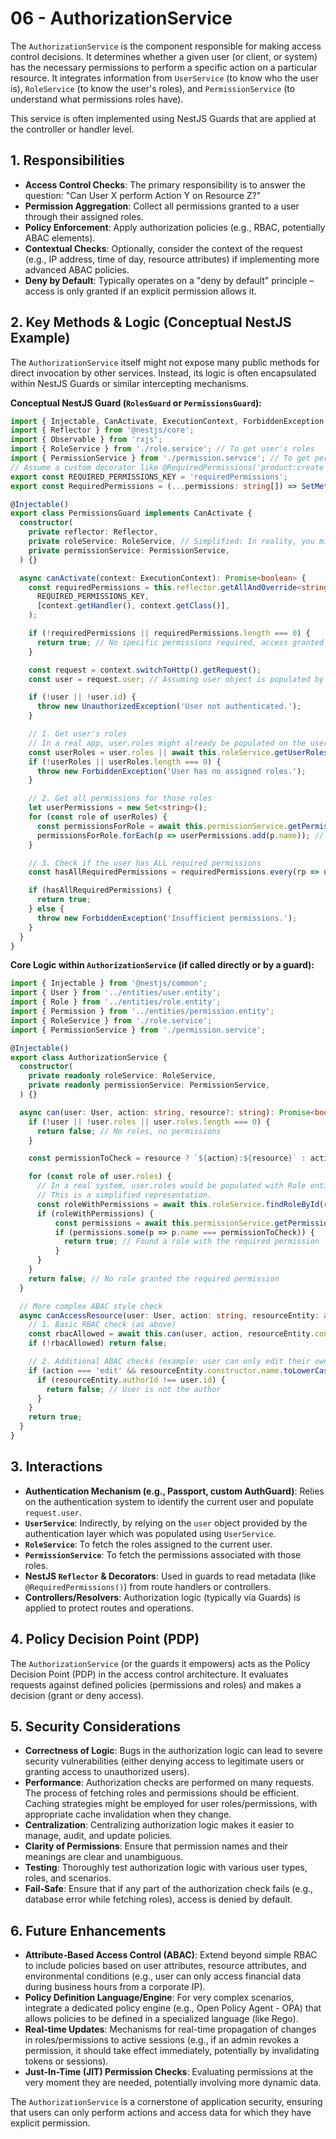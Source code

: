 # 06 - AuthorizationService

The `AuthorizationService` is the component responsible for making access control decisions. It determines whether a given user (or client, or system) has the necessary permissions to perform a specific action on a particular resource. It integrates information from `UserService` (to know who the user is), `RoleService` (to know the user's roles), and `PermissionService` (to understand what permissions roles have).

This service is often implemented using NestJS Guards that are applied at the controller or handler level.

## 1. Responsibilities

*   **Access Control Checks**: The primary responsibility is to answer the question: "Can User X perform Action Y on Resource Z?"
*   **Permission Aggregation**: Collect all permissions granted to a user through their assigned roles.
*   **Policy Enforcement**: Apply authorization policies (e.g., RBAC, potentially ABAC elements).
*   **Contextual Checks**: Optionally, consider the context of the request (e.g., IP address, time of day, resource attributes) if implementing more advanced ABAC policies.
*   **Deny by Default**: Typically operates on a "deny by default" principle – access is only granted if an explicit permission allows it.

## 2. Key Methods & Logic (Conceptual NestJS Example)

The `AuthorizationService` itself might not expose many public methods for direct invocation by other services. Instead, its logic is often encapsulated within NestJS Guards or similar intercepting mechanisms.

**Conceptual NestJS Guard (`RolesGuard` or `PermissionsGuard`):**

```typescript
import { Injectable, CanActivate, ExecutionContext, ForbiddenException, UnauthorizedException } from '@nestjs/common';
import { Reflector } from '@nestjs/core';
import { Observable } from 'rxjs';
import { RoleService } from './role.service'; // To get user's roles
import { PermissionService } from './permission.service'; // To get permissions for roles
// Assume a custom decorator like @RequiredPermissions('product:create')
export const REQUIRED_PERMISSIONS_KEY = 'requiredPermissions';
export const RequiredPermissions = (...permissions: string[]) => SetMetadata(REQUIRED_PERMISSIONS_KEY, permissions);

@Injectable()
export class PermissionsGuard implements CanActivate {
  constructor(
    private reflector: Reflector,
    private roleService: RoleService, // Simplified: In reality, you might get roles from a hydrated User object
    private permissionService: PermissionService,
  ) {}

  async canActivate(context: ExecutionContext): Promise<boolean> {
    const requiredPermissions = this.reflector.getAllAndOverride<string[]>(
      REQUIRED_PERMISSIONS_KEY,
      [context.getHandler(), context.getClass()],
    );

    if (!requiredPermissions || requiredPermissions.length === 0) {
      return true; // No specific permissions required, access granted
    }

    const request = context.switchToHttp().getRequest();
    const user = request.user; // Assuming user object is populated by an AuthenticationGuard

    if (!user || !user.id) {
      throw new UnauthorizedException('User not authenticated.');
    }

    // 1. Get user's roles
    // In a real app, user.roles might already be populated on the user object from JWT or session
    const userRoles = user.roles || await this.roleService.getUserRoles(user.id);
    if (!userRoles || userRoles.length === 0) {
      throw new ForbiddenException('User has no assigned roles.');
    }

    // 2. Get all permissions for those roles
    let userPermissions = new Set<string>();
    for (const role of userRoles) {
      const permissionsForRole = await this.permissionService.getPermissionsForRole(role.id);
      permissionsForRole.forEach(p => userPermissions.add(p.name)); // Assuming permission name is the string like 'product:create'
    }

    // 3. Check if the user has ALL required permissions
    const hasAllRequiredPermissions = requiredPermissions.every(rp => userPermissions.has(rp));

    if (hasAllRequiredPermissions) {
      return true;
    } else {
      throw new ForbiddenException('Insufficient permissions.');
    }
  }
}
```

**Core Logic within `AuthorizationService` (if called directly or by a guard):**

```typescript
import { Injectable } from '@nestjs/common';
import { User } from '../entities/user.entity';
import { Role } from '../entities/role.entity';
import { Permission } from '../entities/permission.entity';
import { RoleService } from './role.service';
import { PermissionService } from './permission.service';

@Injectable()
export class AuthorizationService {
  constructor(
    private readonly roleService: RoleService,
    private readonly permissionService: PermissionService,
  ) {}

  async can(user: User, action: string, resource?: string): Promise<boolean> {
    if (!user || !user.roles || user.roles.length === 0) {
      return false; // No roles, no permissions
    }

    const permissionToCheck = resource ? `${action}:${resource}` : action;

    for (const role of user.roles) {
      // In a real system, user.roles would be populated with Role entities that might have their permissions pre-loaded or fetched.
      // This is a simplified representation.
      const roleWithPermissions = await this.roleService.findRoleById(role.id); // Fetch full role if not already hydrated
      if (roleWithPermissions) {
          const permissions = await this.permissionService.getPermissionsForRole(roleWithPermissions.id);
          if (permissions.some(p => p.name === permissionToCheck)) {
            return true; // Found a role with the required permission
          }
      }
    }
    return false; // No role granted the required permission
  }

  // More complex ABAC style check
  async canAccessResource(user: User, action: string, resourceEntity: any): Promise<boolean> {
    // 1. Basic RBAC check (as above)
    const rbacAllowed = await this.can(user, action, resourceEntity.constructor.name.toLowerCase()); // e.g., 'product'
    if (!rbacAllowed) return false;

    // 2. Additional ABAC checks (example: user can only edit their own posts)
    if (action === 'edit' && resourceEntity.constructor.name.toLowerCase() === 'post') {
      if (resourceEntity.authorId !== user.id) {
        return false; // User is not the author
      }
    }
    return true;
  }
}
```

## 3. Interactions

*   **Authentication Mechanism (e.g., Passport, custom AuthGuard)**: Relies on the authentication system to identify the current user and populate `request.user`.
*   **`UserService`**: Indirectly, by relying on the `user` object provided by the authentication layer which was populated using `UserService`.
*   **`RoleService`**: To fetch the roles assigned to the current user.
*   **`PermissionService`**: To fetch the permissions associated with those roles.
*   **NestJS `Reflector` & Decorators**: Used in guards to read metadata (like `@RequiredPermissions()`) from route handlers or controllers.
*   **Controllers/Resolvers**: Authorization logic (typically via Guards) is applied to protect routes and operations.

## 4. Policy Decision Point (PDP)

The `AuthorizationService` (or the guards it empowers) acts as the Policy Decision Point (PDP) in the access control architecture. It evaluates requests against defined policies (permissions and roles) and makes a decision (grant or deny access).

## 5. Security Considerations

*   **Correctness of Logic**: Bugs in the authorization logic can lead to severe security vulnerabilities (either denying access to legitimate users or granting access to unauthorized users).
*   **Performance**: Authorization checks are performed on many requests. The process of fetching roles and permissions should be efficient. Caching strategies might be employed for user roles/permissions, with appropriate cache invalidation when they change.
*   **Centralization**: Centralizing authorization logic makes it easier to manage, audit, and update policies.
*   **Clarity of Permissions**: Ensure that permission names and their meanings are clear and unambiguous.
*   **Testing**: Thoroughly test authorization logic with various user types, roles, and scenarios.
*   **Fail-Safe**: Ensure that if any part of the authorization check fails (e.g., database error while fetching roles), access is denied by default.

## 6. Future Enhancements

*   **Attribute-Based Access Control (ABAC)**: Extend beyond simple RBAC to include policies based on user attributes, resource attributes, and environmental conditions (e.g., user can only access financial data during business hours from a corporate IP).
*   **Policy Definition Language/Engine**: For very complex scenarios, integrate a dedicated policy engine (e.g., Open Policy Agent - OPA) that allows policies to be defined in a specialized language (like Rego).
*   **Real-time Updates**: Mechanisms for real-time propagation of changes in roles/permissions to active sessions (e.g., if an admin revokes a permission, it should take effect immediately, potentially by invalidating tokens or sessions).
*   **Just-In-Time (JIT) Permission Checks**: Evaluating permissions at the very moment they are needed, potentially involving more dynamic data.

The `AuthorizationService` is a cornerstone of application security, ensuring that users can only perform actions and access data for which they have explicit permission.
